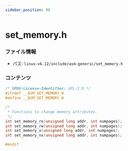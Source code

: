 ```yaml
---
sidebar_position: 98
---
```

# set_memory.h

### ファイル情報

- パス: `linux-v6.12/include/asm-generic/set_memory.h`

### コンテンツ

```h
/* SPDX-License-Identifier: GPL-2.0 */
#ifndef __ASM_SET_MEMORY_H
#define __ASM_SET_MEMORY_H

/*
 * Functions to change memory attributes.
 */
int set_memory_ro(unsigned long addr, int numpages);
int set_memory_rw(unsigned long addr, int numpages);
int set_memory_x(unsigned long addr, int numpages);
int set_memory_nx(unsigned long addr, int numpages);

#endif

```
